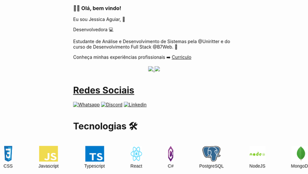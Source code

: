 ### 👧🏾 Olá, bem vindo!

Eu sou Jessica Aguiar, 🤩

Desenvolvedora  💻

Estudante de Análise e Desenvolvimento de Sistemas pela @Uniritter e do curso de Desenvolvimento Full Stack @B7Web. 📗

Conheça minhas experiências profissionais ➡️ <a href="https://jessicaagrs.github.io/projeto_portifolio_bulma/" target="_blank">Curriculo</a>

<div align = "center">
  <a href="https://github.com/jessicaagrs">
  <img height="180em" src="https://github-readme-stats.vercel.app/api?username=jessicaagrs&show_icons=true&theme=dracula&include_all_commits=true&count_private=true"/>
  <img height="180em" src="https://github-readme-stats.vercel.app/api/top-langs/?username=jessicaagrs&layout=compact&langs_count=7&theme=dracula"/>
</div>

  # Redes Sociais
  
  [![Whatsapp](https://img.shields.io/badge/WhatsApp-25D366?style=for-the-badge&logo=whatsapp&logoColor=white)](https://api.whatsapp.com/send?phone=555194252048)
  [![Discord](https://img.shields.io/badge/Discord-7289DA?style=for-the-badge&logo=discord&logoColor=white)](https://discord.com/channels/@JessicaAguiar#1868)
  [![Linkedin](https://img.shields.io/badge/LinkedIn-0077B5?style=for-the-badge&logo=linkedin&logoColor=white)](https://www.linkedin.com/in/jessicaag-rs/)
 
  
  # Tecnologias 🛠️

  <div style="display: flex; justify-content: center; align-items: center;"><br>
        <figure style="display: flex; flex-direction: column; align-items: center; gap: 5px;">
            <img height="50" width="60" src="https://raw.githubusercontent.com/devicons/devicon/master/icons/html5/html5-original.svg" style="max-width: 100%;">
            <figcaption style="font-family: 'Gill Sans', 'Gill Sans MT', Calibri, 'Trebuchet MS', sans-serif;">HTML</figcaption>
        </figure>
        <figure style="display: flex; flex-direction: column; align-items: center; gap: 5px;">
            <img height="50" width="60" src="https://raw.githubusercontent.com/devicons/devicon/master/icons/css3/css3-original.svg" style="max-width: 100%;">
            <figcaption style="font-family: 'Gill Sans', 'Gill Sans MT', Calibri, 'Trebuchet MS', sans-serif;">CSS</figcaption>
        </figure>
        <figure style="display: flex; flex-direction: column; align-items: center; gap: 5px;">
            <img height="50" width="60" src="https://raw.githubusercontent.com/devicons/devicon/master/icons/javascript/javascript-plain.svg" style="max-width: 100%;">
            <figcaption style="font-family: 'Gill Sans', 'Gill Sans MT', Calibri, 'Trebuchet MS', sans-serif;">Javascript</figcaption>
        </figure>
        <figure style="display: flex; flex-direction: column; align-items: center; gap: 5px;">
            <img height="50" width="60" src="https://raw.githubusercontent.com/devicons/devicon/master/icons/typescript/typescript-plain.svg" style="max-width: 100%;">
            <figcaption style="font-family: 'Gill Sans', 'Gill Sans MT', Calibri, 'Trebuchet MS', sans-serif;">Typescript</figcaption>
        </figure>
        <figure style="display: flex; flex-direction: column; align-items: center; gap: 5px;">
            <img height="50" width="60" src="https://raw.githubusercontent.com/devicons/devicon/master/icons/react/react-original.svg" style="max-width: 100%;">
            <figcaption style="font-family: 'Gill Sans', 'Gill Sans MT', Calibri, 'Trebuchet MS', sans-serif;">React</figcaption>
        </figure>
        <figure style="display: flex; flex-direction: column; align-items: center; gap: 5px;">
            <img height="50" width="60" src="https://raw.githubusercontent.com/devicons/devicon/master/icons/csharp/csharp-original.svg" style="max-width: 100%;">
            <figcaption style="font-family: 'Gill Sans', 'Gill Sans MT', Calibri, 'Trebuchet MS', sans-serif;">C#</figcaption>
        </figure>
        <figure style="display: flex; flex-direction: column; align-items: center; gap: 5px;">
            <img height="50" width="60" src="https://raw.githubusercontent.com/devicons/devicon/1119b9f84c0290e0f0b38982099a2bd027a48bf1/icons/postgresql/postgresql-original.svg" style="max-width: 100%;">
            <figcaption style="font-family: 'Gill Sans', 'Gill Sans MT', Calibri, 'Trebuchet MS', sans-serif;">PostgreSQL</figcaption>
        </figure>
        <figure style="display: flex; flex-direction: column; align-items: center; gap: 5px;">
            <img height="50" width="60" src="https://raw.githubusercontent.com/devicons/devicon/1119b9f84c0290e0f0b38982099a2bd027a48bf1/icons/nodejs/nodejs-plain-wordmark.svg"" style="max-width: 100%;">
            <figcaption style="font-family: 'Gill Sans', 'Gill Sans MT', Calibri, 'Trebuchet MS', sans-serif;">NodeJS</figcaption>
        </figure>
        <figure style="display: flex; flex-direction: column; align-items: center; gap: 5px;">
            <img height="50" width="60" src="https://raw.githubusercontent.com/devicons/devicon/55609aa5bd817ff167afce0d965585c92040787a/icons/mongodb/mongodb-original.svg"" style="max-width: 100%;">
            <figcaption style="font-family: 'Gill Sans', 'Gill Sans MT', Calibri, 'Trebuchet MS', sans-serif;">MongoDB</figcaption>
        </figure>
        <figure style="display: flex; flex-direction: column; align-items: center; gap: 5px;">
            <img height="50" width="60" src="https://raw.githubusercontent.com/devicons/devicon/55609aa5bd817ff167afce0d965585c92040787a/icons/git/git-original.svg"" style="max-width: 100%;">
            <figcaption style="font-family: 'Gill Sans', 'Gill Sans MT', Calibri, 'Trebuchet MS', sans-serif;">Git</figcaption>
        </figure>
    </div>


 
